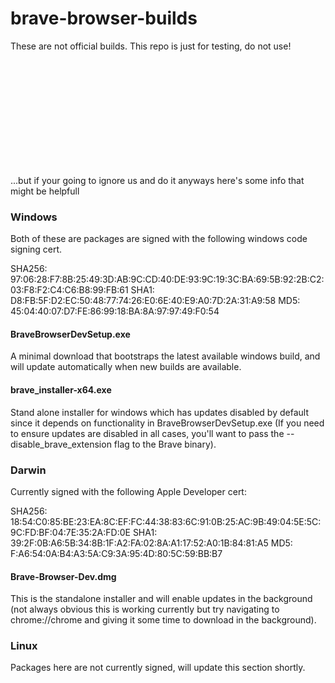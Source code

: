 # brave-browser-builds

These are not official builds. This repo is just for testing, do not use!



<br/><br/><br/><br/><br/><br/><br/><br/><br/><br/>


...but if your going to ignore us and do it anyways here's some info that might be helpfull




### Windows

Both of these are packages are signed with the following windows code signing cert.

SHA256: 97:06:28:F7:8B:25:49:3D:AB:9C:CD:40:DE:93:9C:19:3C:BA:69:5B:92:2B:C2:03:F8:F2:C4:C6:B8:99:FB:61
SHA1:   D8:FB:5F:D2:EC:50:48:77:74:26:E0:6E:40:E9:A0:7D:2A:31:A9:58
MD5:    45:04:40:07:D7:FE:86:99:18:BA:8A:97:97:49:F0:54

#### BraveBrowserDevSetup.exe
A minimal download that bootstraps the latest available windows build, and will update automatically when new builds are available.

#### brave_installer-x64.exe
Stand alone installer for windows which has updates disabled by default since it depends on functionality in BraveBrowserDevSetup.exe (If you need to ensure updates are disabled in all cases, you'll want to pass the --disable_brave_extension flag to the Brave binary).


### Darwin

Currently signed with the following Apple Developer cert:

SHA256: 18:54:C0:85:BE:23:EA:8C:EF:FC:44:38:83:6C:91:0B:25:AC:9B:49:04:5E:5C:9C:FD:BF:04:7E:35:2A:FD:0E
SHA1: 39:2F:0B:A6:5B:34:8B:1F:A2:FA:02:8A:A1:17:52:A0:1B:84:81:A5
MD5: F:A6:54:0A:B4:A3:5A:C9:3A:95:4D:80:5C:59:BB:B7

#### Brave-Browser-Dev.dmg
This is the standalone installer and will enable updates in the background (not always obvious this is working currently but try navigating to chrome://chrome and giving it some time to download in the background).


### Linux
  Packages here are not currently signed, will update this section shortly.
  

  
 
